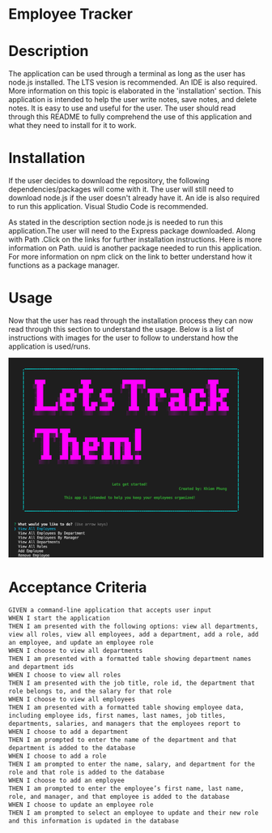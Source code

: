 # Employee Tracker

# Description
The application can be used through a terminal as long as the user has node.js installed. The LTS vesion is recommended. An IDE is also required. More information on this topic is elaborated in the 'installation' section. This application is intended to help the user write notes, save notes, and delete notes. It is easy to use and useful for the user. The user should read through this README to fully comprehend the use of this application and what they need to install for it to work.

# Installation
If the user decides to download the repository, the following dependencies/packages will come with it. The user will still need to download node.js if the user doesn't already have it. An ide is also required to run this application. Visual Studio Code is recommended.

As stated in the description section node.js is needed to run this application.The user will need to the Express package downloaded. Along with Path .Click on the links for further installation instructions. Here is more information on Path. uuid is another package needed to run this application. For more information on npm click on the link to better understand how it functions as a package manager.

# Usage
Now that the user has read through the installation process they can now read through this section to understand the usage. Below is a list of instructions with images for the user to follow to understand how the application is used/runs.

![alt text](./lets%20track%20them.png)

# Acceptance Criteria
```
GIVEN a command-line application that accepts user input
WHEN I start the application
THEN I am presented with the following options: view all departments, view all roles, view all employees, add a department, add a role, add an employee, and update an employee role
WHEN I choose to view all departments
THEN I am presented with a formatted table showing department names and department ids
WHEN I choose to view all roles
THEN I am presented with the job title, role id, the department that role belongs to, and the salary for that role
WHEN I choose to view all employees
THEN I am presented with a formatted table showing employee data, including employee ids, first names, last names, job titles, departments, salaries, and managers that the employees report to
WHEN I choose to add a department
THEN I am prompted to enter the name of the department and that department is added to the database
WHEN I choose to add a role
THEN I am prompted to enter the name, salary, and department for the role and that role is added to the database
WHEN I choose to add an employee
THEN I am prompted to enter the employee’s first name, last name, role, and manager, and that employee is added to the database
WHEN I choose to update an employee role
THEN I am prompted to select an employee to update and their new role and this information is updated in the database
```